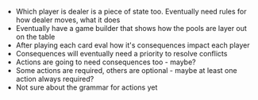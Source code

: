 * Which player is dealer is a piece of state too. Eventually need rules for how
  dealer moves, what it does
* Eventually have a game builder that shows how the pools are layer out on the
  table
* After playing each card eval how it's consequences impact each player
* Consequences will eventually need a priority to resolve conflicts
* Actions are going to need consequences too - maybe?
* Some actions are required, others are optional - maybe at least one action always required?
* Not sure about the grammar for actions yet
